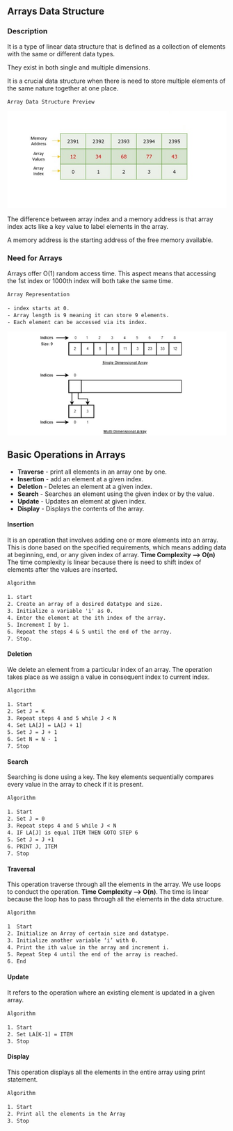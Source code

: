 ## Arrays Data Structure

### Description

It is a type of linear data structure that is defined as a collection of elements with the same or different data types. 

They exist in both single and multiple dimensions. 

It is a crucial data structure when there is need to store multiple elements of the same nature together at one place. 

```
Array Data Structure Preview
```
![](./arrays1.jpg)

The difference between array index and a memory address is that array index acts like a key value to label elements in the array. 

A memory address is the starting address of the free memory available. 

### Need for Arrays

Arrays offer O(1) random access time. This aspect means that accessing the 1st index or 1000th index will both take the same time. 

```
Array Representation

- index starts at 0.
- Array length is 9 meaning it can store 9 elements.
- Each element can be accessed via its index. 
```
![](./array_representation.jpg)

## Basic Operations in Arrays

- **Traverse** - print all elements in an array one by one.
- **Insertion** - add an element at a given index.
- **Deletion** - Deletes an element at a given index.
- **Search** - Searches an element using the given index or by the value.
- **Update** - Updates an element at given index. 
- **Display** - Displays the contents of the array. 

#### Insertion

It is an operation that involves adding one or more elements into an array. This is done based on the specified requirements, which means adding data at beginning, end, or any given index of array. **Time Complexity --> O(n)**
The time complexity is linear because there is need to shift index of elements after the values are inserted.

```
Algorithm

1. start
2. Create an array of a desired datatype and size.
3. Initialize a variable 'i' as 0.
4. Enter the element at the ith index of the array.
5. Increment I by 1.
6. Repeat the steps 4 & 5 until the end of the array.
7. Stop. 
```

#### Deletion 

We delete an element from a particular index of an array. The operation takes place as we assign a value in consequent index to current index.

```
Algorithm

1. Start
2. Set J = K
3. Repeat steps 4 and 5 while J < N
4. Set LA[J] = LA[J + 1]
5. Set J = J + 1
6. Set N = N - 1
7. Stop
```
#### Search 

Searching is done using a key. The key elements sequentially compares every value in the array to check if it is present.

```
Algorithm

1. Start
2. Set J = 0
3. Repeat steps 4 and 5 while J < N
4. IF LA[J] is equal ITEM THEN GOTO STEP 6
5. Set J = J +1
6. PRINT J, ITEM
7. Stop
```

#### Traversal

This operation traverse through all the elements in the array. We use loops to conduct the operation. **Time Complexity --> O(n)**. The time is linear because the loop has to pass through all the elements in the data structure.

```
Algorithm

1  Start
2. Initialize an Array of certain size and datatype.
3. Initialize another variable ‘i’ with 0.
4. Print the ith value in the array and increment i.
5. Repeat Step 4 until the end of the array is reached.
6. End
```

#### Update

It refers to the operation where an existing element is updated in a given array.

```
Algorithm

1. Start
2. Set LA[K-1] = ITEM
3. Stop
```

#### Display 

This operation displays all the elements in the entire array using print statement.

```
Algorithm

1. Start
2. Print all the elements in the Array
3. Stop
```